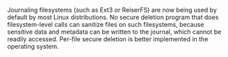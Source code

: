 Journaling filesystems (such as Ext3 or ReiserFS) are now being used by default by most Linux distributions.
No secure deletion program that does filesystem-level calls can sanitize files on such filesystems, because
sensitive data and metadata can be written to the journal, which cannot be readily accessed. Per-file secure
deletion is better implemented in the operating system.


